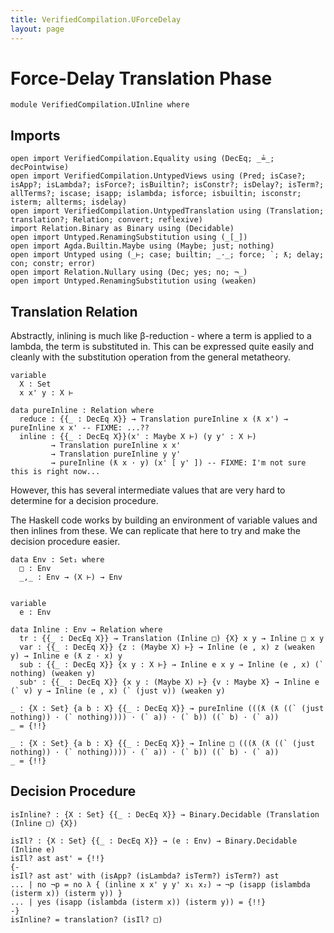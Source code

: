 ```yaml
---
title: VerifiedCompilation.UForceDelay
layout: page
---
```


# Force-Delay Translation Phase
```
module VerifiedCompilation.UInline where

```
## Imports

```
open import VerifiedCompilation.Equality using (DecEq; _≟_; decPointwise)
open import VerifiedCompilation.UntypedViews using (Pred; isCase?; isApp?; isLambda?; isForce?; isBuiltin?; isConstr?; isDelay?; isTerm?; allTerms?; iscase; isapp; islambda; isforce; isbuiltin; isconstr; isterm; allterms; isdelay)
open import VerifiedCompilation.UntypedTranslation using (Translation; translation?; Relation; convert; reflexive)
import Relation.Binary as Binary using (Decidable)
open import Untyped.RenamingSubstitution using (_[_])
open import Agda.Builtin.Maybe using (Maybe; just; nothing)
open import Untyped using (_⊢; case; builtin; _·_; force; `; ƛ; delay; con; constr; error)
open import Relation.Nullary using (Dec; yes; no; ¬_)
open import Untyped.RenamingSubstitution using (weaken)

```
## Translation Relation

Abstractly, inlining is much like β-reduction - where a term is applied to a lambda,
the term is substituted in. This can be expressed quite easily and cleanly with the
substitution operation from the general metatheory.

```
variable
  X : Set
  x x' y : X ⊢

data pureInline : Relation where
  reduce : {{_ : DecEq X}} → Translation pureInline x (ƛ x') → pureInline x x' -- FIXME: ...??
  inline : {{_ : DecEq X}}(x' : Maybe X ⊢) (y y' : X ⊢)
         → Translation pureInline x x'
         → Translation pureInline y y'
         → pureInline (ƛ x · y) (x' [ y' ]) -- FIXME: I'm not sure this is right now...
```
However, this has several intermediate values that are very hard to determine for a decision procedure.

The Haskell code works by building an environment of variable values and then inlines from these. We can
replicate that here to try and make the decision procedure easier.
```
data Env : Set₁ where
  □ : Env
  _,_ : Env → (X ⊢) → Env


variable
  e : Env

data Inline : Env → Relation where
  tr : {{_ : DecEq X}} → Translation (Inline □) {X} x y → Inline □ x y
  var : {{_ : DecEq X}} {z : (Maybe X) ⊢} → Inline (e , x) z (weaken y) → Inline e (ƛ z · x) y
  sub : {{_ : DecEq X}} {x y : X ⊢} → Inline e x y → Inline (e , x) (` nothing) (weaken y)
  sub⁺ : {{_ : DecEq X}} {x y : (Maybe X) ⊢} {v : Maybe X} → Inline e (` v) y → Inline (e , x) (` (just v)) (weaken y)

_ : {X : Set} {a b : X} {{_ : DecEq X}} → pureInline (((ƛ (ƛ ((` (just nothing)) · (` nothing)))) · (` a)) · (` b)) ((` b) · (` a))
_ = {!!}

_ : {X : Set} {a b : X} {{_ : DecEq X}} → Inline □ (((ƛ (ƛ ((` (just nothing)) · (` nothing)))) · (` a)) · (` b)) ((` b) · (` a))
_ = {!!}

```
## Decision Procedure

```
isInline? : {X : Set} {{_ : DecEq X}} → Binary.Decidable (Translation (Inline □) {X})

isIl? : {X : Set} {{_ : DecEq X}} → (e : Env) → Binary.Decidable (Inline e)
isIl? ast ast' = {!!}
{-
isIl? ast ast' with (isApp? (isLambda? isTerm?) isTerm?) ast
... | no ¬p = no λ { (inline x x' y y' x₁ x₂) → ¬p (isapp (islambda (isterm x)) (isterm y)) }
... | yes (isapp (islambda (isterm x)) (isterm y)) = {!!}
-}
isInline? = translation? (isIl? □)

```
